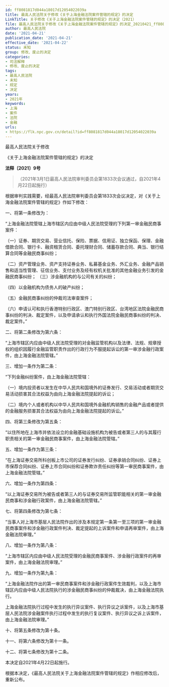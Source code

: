 ```yaml
---
id: ff8081817d044a18017d12054022039a
title: 最高人民法院关于修改《关于上海金融法院案件管辖的规定》的决定
LinkTitle: 关于修改《关于上海金融法院案件管辖的规定》的决定（2021）
file: 最高人民法院关于修改《关于上海金融法院案件管辖的规定》的决定_20210421_ff8081817d044a18017d12054022039a.docx
author: 最高人民法院
date: '2021-04-21'
publication_date: '2021-04-21'
effective_date: '2021-04-22'
status: 未知
group: 修改、废止的决定
categories:
- 司法解释
- 修改、废止的决定
tags:
- 最高人民法院
- 未知
- 规定
- 决定
years:
- 2021年
keywords:
- 上海
- 案件
- 法院
- 金融
urls:
- https://flk.npc.gov.cn/detail?id=ff8081817d044a18017d12054022039a
---
```


最高人民法院关于修改

《关于上海金融法院案件管辖的规定》的决定

**法释〔2021〕9号**

> （2021年3月1日最高人民法院审判委员会第1833次会议通过，自2021年4月22日起施行）

根据审判实践需要，经最高人民法院审判委员会第1833次会议决定，对《关于上海金融法院案件管辖的规定》作如下修改：

一、将第一条修改为：

“上海金融法院管辖上海市辖区内应由中级人民法院受理的下列第一审金融民商事案件：

（一）证券、期货交易、营业信托、保险、票据、信用证、独立保函、保理、金融借款合同、银行卡、融资租赁合同、委托理财合同、储蓄存款合同、典当、银行结算合同等金融民商事纠纷；

（二）资产管理业务、资产支持证券业务、私募基金业务、外汇业务、金融产品销售和适当性管理、征信业务、支付业务及经有权机关批准的其他金融业务引发的金融民商事纠纷；
（三）涉金融机构的与公司有关的纠纷；

（四）以金融机构为债务人的破产纠纷；

（五）金融民商事纠纷的仲裁司法审查案件；

（六）申请认可和执行香港特别行政区、澳门特别行政区、台湾地区法院金融民商事纠纷的判决、裁定案件，以及申请承认和执行外国法院金融民商事纠纷的判决、裁定案件。”

二、将第二条修改为第六条：

“上海市辖区内应由中级人民法院受理的对金融监管机构以及法律、法规、规章授权的组织因履行金融监管职责作出的行政行为不服提起诉讼的第一审涉金融行政案件，由上海金融法院管辖。”

三、增加一条作为第二条：

“下列金融纠纷案件，由上海金融法院管辖：

（一）境内投资者以发生在中华人民共和国境外的证券发行、交易活动或者期货交易活动损害其合法权益为由向上海金融法院提起的诉讼；

（二）境内个人或者机构以中华人民共和国境外金融机构销售的金融产品或者提供的金融服务损害其合法权益为由向上海金融法院提起的诉讼。”

四、将第三条修改为第五条：

“以住所地在上海市并依法设立的金融基础设施机构为被告或者第三人的与其履行职责相关的第一审金融民商事案件，由上海金融法院管辖。”

五、增加一条作为第三条：

“在上海证券交易所科创板上市公司的证券发行纠纷、证券承销合同纠纷、证券上市保荐合同纠纷、证券上市合同纠纷和证券欺诈责任纠纷等第一审民商事案件，由上海金融法院管辖。”

六、增加一条作为第四条：

“以上海证券交易所为被告或者第三人的与证券交易所监管职能相关的第一审金融民商事和涉金融行政案件，由上海金融法院管辖。”

七、将第四条修改为第七条：

“当事人对上海市基层人民法院作出的涉及本规定第一条第一至三项的第一审金融民商事案件和涉金融行政案件判决、裁定提起的上诉案件和申请再审案件，由上海金融法院审理。”

八、增加一条作为第八条：

“上海市辖区内应由中级人民法院受理的金融民商事案件、涉金融行政案件的再审案件，由上海金融法院审理。”

九、增加一条作为第九条：

“上海金融法院作出的第一审民商事案件和涉金融行政案件生效裁判，以及上海市辖区内应由中级人民法院执行的涉金融民商事纠纷的仲裁裁决，由上海金融法院执行。

上海金融法院执行过程中发生的执行异议案件、执行异议之诉案件，以及上海市基层人民法院涉金融案件执行过程中发生的执行复议案件、执行异议之诉上诉案件，由上海金融法院审理。”

十、将第五条修改为第十条。

十一、将第六条修改为第十一条。

十二、将第七条修改为第十二条。

本决定自2021年4月22日起施行。

根据本决定，《最高人民法院关于上海金融法院案件管辖的规定》作相应修改后，重新公布。
